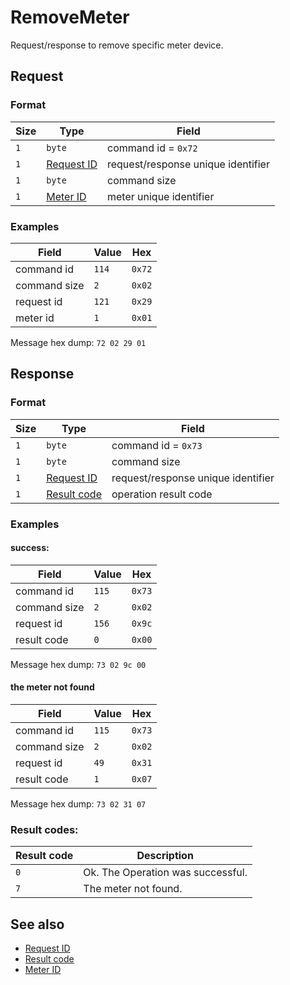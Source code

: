 # RemoveMeter

Request/response to remove specific meter device.


## Request

### Format

| Size | Type                                 | Field                              |
| ---- | ------------------------------------ | ---------------------------------- |
| `1`  | `byte`                               | command id = `0x72`                |
| `1`  | [Request ID](../types.md#request-id) | request/response unique identifier |
| `1`  | `byte`                               | command size                       |
| `1`  | [Meter ID](../types.md#meter-id)     | meter unique identifier            |


### Examples

| Field        | Value | Hex    |
| ------------ | ----- | ------ |
| command id   | `114` | `0x72` |
| command size | `2`   | `0x02` |
| request id   | `121` | `0x29` |
| meter id     | `1`   | `0x01` |

Message hex dump: `72 02 29 01`


## Response

### Format

| Size | Type                                   | Field                              |
| ---- | -------------------------------------- | ---------------------------------- |
| `1`  | `byte`                                 | command id = `0x73`                |
| `1`  | `byte`                                 | command size                       |
| `1`  | [Request ID](../types.md#request-id)   | request/response unique identifier |
| `1`  | [Result code](../types.md#result-code) | operation result code              |


### Examples

#### success:

| Field        | Value | Hex    |
| ------------ | ----- | ------ |
| command id   | `115` | `0x73` |
| command size | `2`   | `0x02` |
| request id   | `156` | `0x9c` |
| result code  | `0`   | `0x00` |

Message hex dump: `73 02 9c 00`

#### the meter not found

| Field        | Value | Hex    |
| ------------ | ----- | ------ |
| command id   | `115` | `0x73` |
| command size | `2`   | `0x02` |
| request id   | `49`  | `0x31` |
| result code  | `1 `  | `0x07` |

Message hex dump: `73 02 31 07`


### Result codes:

| Result code | Description                       |
| ----------- | --------------------------------- |
| `0`         | Ok. The Operation was successful. |
| `7`         | The meter not found.              |


## See also

* [Request ID](../types.md#request-id)
* [Result code](../types.md#result-code)
* [Meter ID](../types.md#meter-id)

